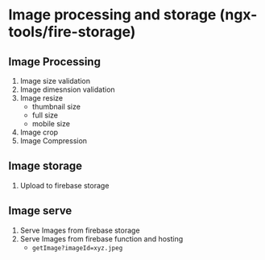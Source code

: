 # Image processing and storage (ngx-tools/fire-storage)

## Image Processing
1) Image size validation
2) Image dimesnsion validation
3) Image resize
    - thumbnail size
    - full size
    - mobile size
4) Image crop
5) Image Compression

## Image storage
1) Upload to firebase storage

## Image serve
1) Serve Images from firebase storage
2) Serve Images from firebase function and hosting
    - `getImage?imageId=xyz.jpeg`
